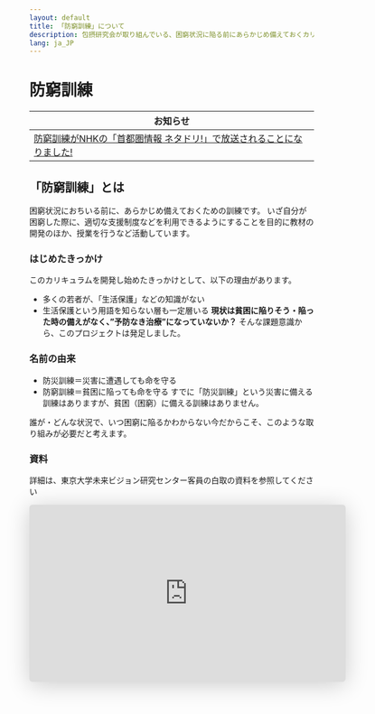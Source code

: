 ```yaml
---
layout: default
title: 「防窮訓練」について
description: 包摂研究会が取り組んでいる、困窮状況に陥る前にあらかじめ備えておくカリキュラム「防窮訓練」について説明します。
lang: ja_JP
---
```


# 防窮訓練

| お知らせ |
| ------------- |
| [防窮訓練がNHKの「首都圏情報 ネタドリ!」で放送されることになりました!](/netadori) |


## 「防窮訓練」とは
困窮状況におちいる前に、あらかじめ備えておくための訓練です。
いざ自分が困窮した際に、適切な支援制度などを利用できるようにすることを目的に教材の開発のほか、授業を行うなど活動しています。

### はじめたきっかけ
このカリキュラムを開発し始めたきっかけとして、以下の理由があります。
- 多くの若者が、「生活保護」などの知識がない
- 生活保護という用語を知らない層も一定層いる
**現状は貧困に陥りそう・陥った時の備えがなく、”予防なき治療”になっていないか？** そんな課題意識から、このプロジェクトは発足しました。

### 名前の由来
- 防災訓練＝災害に遭遇しても命を守る
- 防窮訓練＝貧困に陥っても命を守る
すでに「防災訓練」という災害に備える訓練はありますが、貧困（困窮）に備える訓練はありません。

誰が・どんな状況で、いつ困窮に陥るかわからない今だからこそ、このような取り組みが必要だと考えます。

### 資料
詳細は、東京大学未来ビジョン研究センター客員の白取の資料を参照してください
<iframe class="speakerdeck-iframe" frameborder="0" src="https://speakerdeck.com/player/b00db69e00604b3482e4092396a1a71d" title="防窮訓練" allowfullscreen="true" mozallowfullscreen="true" webkitallowfullscreen="true" style="border: 0px; background: padding-box padding-box rgba(0, 0, 0, 0.1); margin: 0px; padding: 0px; border-radius: 6px; box-shadow: rgba(0, 0, 0, 0.2) 0px 5px 40px; width: 560px; height: 314px;" data-ratio="1.78343949044586"></iframe>